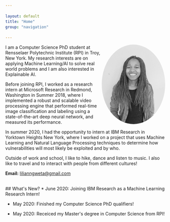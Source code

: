 ```yaml
---

layout: default
title: "Home"
group: "navigation"

---
```

<style>
img {
  border-radius: 50%;
}
</style>

<img style="float: right;" src="picture.jpg" height="250px" width="200px">


I am a Computer Science PhD student at Rensselaer Polytechnic Institute (RPI) in Troy, New York. My research interests are on applying Machine Learning/AI to solve real world problems and I am also interested in Explainable AI. 

Before joining RPI, I worked as a research intern at Microsoft Research in Redmond, Washington in Summer 2018, where I implemented a robust and scalable video processing engine that performed real-time image classification and labeling using a state-of-the-art deep neural network, and measured its performance.

In summer 2020, I had the opportunity to intern at IBM Research in Yorktown Heights New York, where I worked on a project that uses Machine Learning and Natural Language Processing techniques to determine how vulnerabilities will most likely be exploited and by who.

Outside of work and school, I like to hike, dance and listen to music. I also like to travel and to interact with people from different cultures! 

<b>Email:</b> lilianngweta@gmail.com


<br>
## What's New? 
* June 2020: Joining IBM Research as a Machine Learning Research Intern!

* May 2020: Finished my Computer Science PhD qualifiers!

* May 2020: Receiced my Master's degree in Computer Science from RPI!

